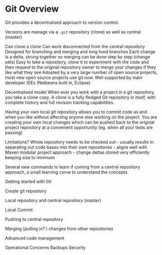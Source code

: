# Git Overview

Git provides a decentralised approach to version control.

Versions are manage via a `.git` repository (clone) as well as central (master)



Can clone a clone
Can work disconnected from the central repository
Designed for branching and merging and long lived branches
Each change is a delta, strung together so merging can be done step by step (change sets)
Easy to take a repository, clone it to experiment with the code and then request to the original repository owner to merge your changes if they like what they see
Adopted by a very large number of open source projects, most new open source projects use git now.
Well supported by main developer IDEs (Netbeans built in, Eclipse)

Decentralised model
When ever you work with a project in a git repository, you take a clone copy.  A clone is a fully fledged Git repository in itself, with complete history and full revision tracking capabilities.

Having your own local git repository allows you to commit code as and when you like without affecting anyone else working on the project.  You are creating your own local changes which can be pushed back to the orignial project repository at a convenient opportunity (eg. when all your tests are passing)

Limitations?
Whole repository needs to be checked out - usually results in separating out code bases into their own repositories - aligns well with Maven modular project approach - change deltas stored very efficiently keeping size to minimum

Several new commands to learn if coming from a central repository approach, a small learning curve to understand the concepts.

Getting started with Git

Create git repository

Local repository and central repository (master)

Local Commit

Pushing to central repository

Merging (pulling in? ) changes from other repositories

Advanced code management

Operational Concerns
Backups
Security

